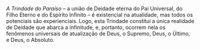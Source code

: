 ﻿*A Trindade do Paraíso* – a união de Deidade eterna  do Pai Universal, do Filho Eterno e do Espírito Infinito – é existencial na atualidade, mas todos os potenciais são experienciais. Logo, esta Trindade constitui a única realidade de Deidade que abarca a infinitude, e, portanto,  ocorrem  nela os fenômenos universais de atualização de Deus, o Supremo,  Deus, o Último, e  Deus, o Absoluto.